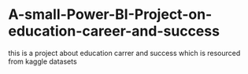 # A-small-Power-BI-Project-on-education-career-and-success

this is a project about education carrer and success which is resourced from kaggle datasets
